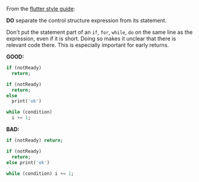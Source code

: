 From the [flutter style guide](https://flutter.dev/style-guide/):

**DO** separate the control structure expression from its statement.

Don't put the statement part of an `if`, `for`, `while`, `do` on the same line
as the expression, even if it is short.  Doing so makes it unclear that there
is relevant code there.  This is especially important for early returns.

**GOOD:**
```dart
if (notReady)
  return;

if (notReady)
  return;
else
  print('ok')

while (condition)
  i += 1;
```

**BAD:**
```dart
if (notReady) return;

if (notReady)
  return;
else print('ok')

while (condition) i += 1;
```

